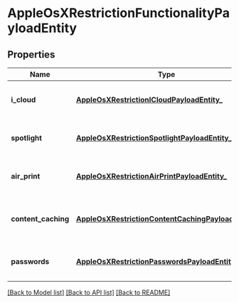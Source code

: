 # AppleOsXRestrictionFunctionalityPayloadEntity

## Properties
Name | Type | Description | Notes
------------ | ------------- | ------------- | -------------
**i_cloud** | [**AppleOsXRestrictionICloudPayloadEntity_**](AppleOsXRestrictionICloudPayloadEntity_.md) | Gets or sets restriction iCloud payload. | [optional] 
**spotlight** | [**AppleOsXRestrictionSpotlightPayloadEntity_**](AppleOsXRestrictionSpotlightPayloadEntity_.md) | Gets or sets restriction Spotlight payload. | [optional] 
**air_print** | [**AppleOsXRestrictionAirPrintPayloadEntity_**](AppleOsXRestrictionAirPrintPayloadEntity_.md) | Gets or sets restriction AirPrint payload. | [optional] 
**content_caching** | [**AppleOsXRestrictionContentCachingPayloadEntity_**](AppleOsXRestrictionContentCachingPayloadEntity_.md) | Gets or sets restriction Content Caching payload. | [optional] 
**passwords** | [**AppleOsXRestrictionPasswordsPayloadEntity_**](AppleOsXRestrictionPasswordsPayloadEntity_.md) | Gets or sets restriction passwords payload. | [optional] 

[[Back to Model list]](../README.md#documentation-for-models) [[Back to API list]](../README.md#documentation-for-api-endpoints) [[Back to README]](../README.md)


